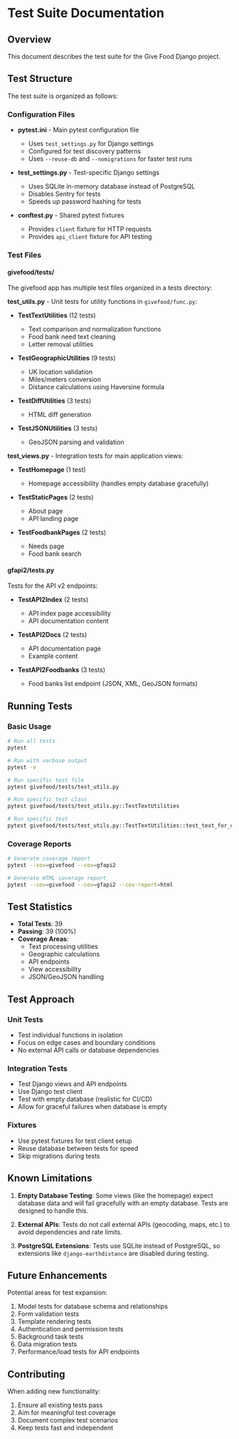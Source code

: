 # Test Suite Documentation

## Overview

This document describes the test suite for the Give Food Django project.

## Test Structure

The test suite is organized as follows:

### Configuration Files

- **pytest.ini** - Main pytest configuration file
  - Uses `test_settings.py` for Django settings
  - Configured for test discovery patterns
  - Uses `--reuse-db` and `--nomigrations` for faster test runs

- **test_settings.py** - Test-specific Django settings
  - Uses SQLite in-memory database instead of PostgreSQL
  - Disables Sentry for tests
  - Speeds up password hashing for tests

- **conftest.py** - Shared pytest fixtures
  - Provides `client` fixture for HTTP requests
  - Provides `api_client` fixture for API testing

### Test Files

#### givefood/tests/
The givefood app has multiple test files organized in a tests directory:

**test_utils.py** - Unit tests for utility functions in `givefood/func.py`:

- **TestTextUtilities** (12 tests)
  - Text comparison and normalization functions
  - Food bank need text cleaning
  - Letter removal utilities

- **TestGeographicUtilities** (9 tests)
  - UK location validation
  - Miles/meters conversion
  - Distance calculations using Haversine formula

- **TestDiffUtilities** (3 tests)
  - HTML diff generation

- **TestJSONUtilities** (3 tests)
  - GeoJSON parsing and validation

**test_views.py** - Integration tests for main application views:

- **TestHomepage** (1 test)
  - Homepage accessibility (handles empty database gracefully)

- **TestStaticPages** (2 tests)
  - About page
  - API landing page

- **TestFoodbankPages** (2 tests)
  - Needs page
  - Food bank search

#### gfapi2/tests.py
Tests for the API v2 endpoints:

- **TestAPI2Index** (2 tests)
  - API index page accessibility
  - API documentation content

- **TestAPI2Docs** (2 tests)
  - API documentation page
  - Example content

- **TestAPI2Foodbanks** (3 tests)
  - Food banks list endpoint (JSON, XML, GeoJSON formats)

## Running Tests

### Basic Usage

```bash
# Run all tests
pytest

# Run with verbose output
pytest -v

# Run specific test file
pytest givefood/tests/test_utils.py

# Run specific test class
pytest givefood/tests/test_utils.py::TestTextUtilities

# Run specific test
pytest givefood/tests/test_utils.py::TestTextUtilities::test_text_for_comparison_lowercase
```

### Coverage Reports

```bash
# Generate coverage report
pytest --cov=givefood --cov=gfapi2

# Generate HTML coverage report
pytest --cov=givefood --cov=gfapi2 --cov-report=html
```

## Test Statistics

- **Total Tests**: 39
- **Passing**: 39 (100%)
- **Coverage Areas**:
  - Text processing utilities
  - Geographic calculations
  - API endpoints
  - View accessibility
  - JSON/GeoJSON handling

## Test Approach

### Unit Tests
- Test individual functions in isolation
- Focus on edge cases and boundary conditions
- No external API calls or database dependencies

### Integration Tests
- Test Django views and API endpoints
- Use Django test client
- Test with empty database (realistic for CI/CD)
- Allow for graceful failures when database is empty

### Fixtures
- Use pytest fixtures for test client setup
- Reuse database between tests for speed
- Skip migrations during tests

## Known Limitations

1. **Empty Database Testing**: Some views (like the homepage) expect database data and will fail gracefully with an empty database. Tests are designed to handle this.

2. **External APIs**: Tests do not call external APIs (geocoding, maps, etc.) to avoid dependencies and rate limits.

3. **PostgreSQL Extensions**: Tests use SQLite instead of PostgreSQL, so extensions like `django-earthdistance` are disabled during testing.

## Future Enhancements

Potential areas for test expansion:

1. Model tests for database schema and relationships
2. Form validation tests
3. Template rendering tests
4. Authentication and permission tests
5. Background task tests
6. Data migration tests
7. Performance/load tests for API endpoints

## Contributing

When adding new functionality:

1. Ensure all existing tests pass
2. Aim for meaningful test coverage
3. Document complex test scenarios
4. Keep tests fast and independent
